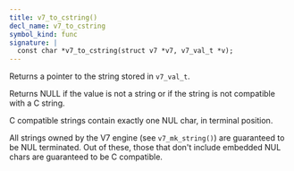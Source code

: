 ```yaml
---
title: v7_to_cstring()
decl_name: v7_to_cstring
symbol_kind: func
signature: |
  const char *v7_to_cstring(struct v7 *v7, v7_val_t *v);
---
```


Returns a pointer to the string stored in `v7_val_t`.

Returns NULL if the value is not a string or if the string is not compatible
with a C string.

C compatible strings contain exactly one NUL char, in terminal position.

All strings owned by the V7 engine (see `v7_mk_string()`) are guaranteed to
be NUL terminated. Out of these, those that don't include embedded NUL chars
are guaranteed to be C compatible. 

